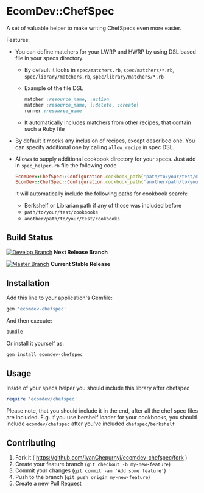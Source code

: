 # EcomDev::ChefSpec

A set of valuable helper to make writing ChefSpecs even more easier. 

Features:

 * You can define matchers for your LWRP and HWRP by using DSL based file in your specs directory. 
    * By default it looks in `spec/matchers.rb`, `spec/matchers/*.rb`,  `spec/library/matchers.rb`, `spec/library/matchers/*.rb`
    * Example of the file DSL
       
      ```ruby
      matcher :resource_name, :action
      matcher :resource_name, [:delete, :create]
      runner :resource_name
      ```
        
    * It automatically includes matchers from other recipes, that contain such a Ruby file
        
 * By default it mocks any inclusion of recipes, except described one. You can specify additional one by calling `allow_recipe` in spec DSL. 
 * Allows to supply additional cookbook directory for your specs. Just add in `spec_helper.rb` file the following code
       
   ```ruby
   EcomDev::ChefSpec::Configuration.cookbook_path('path/to/your/test/cookbooks')
   EcomDev::ChefSpec::Configuration.cookbook_path('another/path/to/your/test/cookbooks')
   ```
        
    It will automatically include the following paths for cookbook search:

    * Berkshelf or Librarian path if any of those was included before
    * `path/to/your/test/cookbooks`
    * `another/path/to/your/test/cookbooks`  
   

## Build Status

[![Develop Branch](https://api.travis-ci.org/IvanChepurnyi/ecomdev-chefspec.svg?branch=develop)](https://travis-ci.org/IvanChepurnyi/ecomdev-chefspec) **Next Release Branch**
    
[![Master Branch](https://api.travis-ci.org/IvanChepurnyi/ecomdev-chefspec.svg)](https://travis-ci.org/IvanChepurnyi/ecomdev-chefspec) **Current Stable Release** 
   

## Installation

Add this line to your application's Gemfile:
   
```ruby
gem 'ecomdev-chefspec'
```

And then execute:
   
```bash
bundle
```

Or install it yourself as:

```bash
gem install ecomdev-chefspec
```

## Usage

Inside of your specs helper you should include this library after chefspec

```ruby
require 'ecomdev/chefspec'
```

Please note, that you should include it in the end, after all the chef spec files are included. E.g. if you use bershelf loader for your cookbooks, you should include `ecomdev/chefspec` after you've included `chefspec/berkshelf`

    

## Contributing

1. Fork it ( https://github.com/IvanChepurnyi/ecomdev-chefspec/fork )
2. Create your feature branch (`git checkout -b my-new-feature`)
3. Commit your changes (`git commit -am 'Add some feature'`)
4. Push to the branch (`git push origin my-new-feature`)
5. Create a new Pull Request
